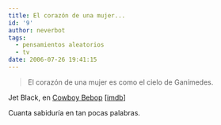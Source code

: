 ```yaml
---
title: El corazón de una mujer...
id: '9'
author: neverbot
tags:
  - pensamientos aleatorios
  - tv
date: 2006-07-26 19:41:15
---
```


> El corazón de una mujer es como el cielo de Ganímedes.

Jet Black, en [Cowboy Bebop](http://es.wikipedia.org/wiki/Cowboy_Bebop) \[[imdb](http://www.imdb.com/title/tt0213338/)\]

Cuanta sabiduría en tan pocas palabras.